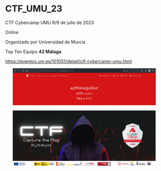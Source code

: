 # CTF_UMU_23
 CTF Cybercamp UMU 
 8/9 de julio de 2023
 
 Online 
 
 Organizado por Universidad de Murcia

 Top Ten Equipo **42 Málaga**
 
 https://eventos.um.es/101051/detail/ctf-cybercamp-umu.html

<p align="center">
  <img src="./CTF_Scoreboard_UM.jpeg" alt="image" width="456"/>
</p>

<p align="center">
  <img src="./cyber_stego.jpg" alt="image" width="456"/>
</p>
